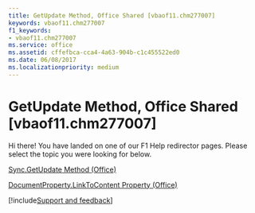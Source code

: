 ```yaml
---
title: GetUpdate Method, Office Shared [vbaof11.chm277007]
keywords: vbaof11.chm277007
f1_keywords:
- vbaof11.chm277007
ms.service: office
ms.assetid: cffefbca-cca4-4a63-904b-c1c455522ed0
ms.date: 06/08/2017
ms.localizationpriority: medium
---
```



# GetUpdate Method, Office Shared [vbaof11.chm277007]

Hi there! You have landed on one of our F1 Help redirector pages. Please select the topic you were looking for below.

[Sync.GetUpdate Method (Office)](https://msdn.microsoft.com/library/fa7ccde1-5a45-f936-c5a3-657102e00c33.aspx)

[DocumentProperty.LinkToContent Property (Office)](https://msdn.microsoft.com/library/062df6df-cdee-81fc-3244-e229dacaa64e%28Office.15%29.aspx)

[!include[Support and feedback](~/includes/feedback-boilerplate.md)]